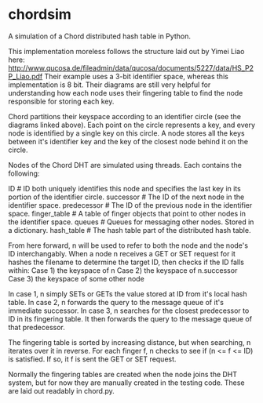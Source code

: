 # chordsim
A simulation of a Chord distributed hash table in Python.

This implementation moreless follows the structure laid out by Yimei Liao here:
http://www.qucosa.de/fileadmin/data/qucosa/documents/5227/data/HS_P2P_Liao.pdf
Their example uses a 3-bit identifier space, whereas this implementation is 8 bit.
Their diagrams are still very helpful for understanding how each node uses their fingering
table to find the node responsible for storing each key.

Chord partitions their keyspace according to an identifier circle (see the diagrams linked above).
Each point on the circle represents a key, and every node is identified by a single key on this circle.
A node stores all the keys between it's identifier key and the key of the closest node behind it on
the circle.  

Nodes of the Chord DHT are simulated using threads.  Each contains the following:

ID             # ID both uniquely identifies this node and specifies the last key in its portion of the identifier circle.
successor      # The ID of the next node in the identifier space.
predecessor    # The ID of the previous node in the identifier space.
finger_table   # A table of finger objects that point to other nodes in the identifier space.
queues         # Queues for messaging other nodes.  Stored in a dictionary.
hash_table     # The hash table part of the distributed hash table.

From here forward, n will be used to refer to both the node and the node's ID interchangably.
When a node n receives a GET or SET request for it hashes the filename to determine the target ID, then checks if
the ID falls within:
Case 1) the keyspace of n
Case 2) the keyspace of n.successor
Case 3) the keyspace of some other node

In case 1, n simply SETs or GETs the value stored at ID from it's local hash table.
In case 2, n forwards the query to the message queue of it's immediate successor.
In case 3, n searches for the closest predecessor to ID in its fingering table.  It then
forwards the query to the message queue of that predecessor.

The fingering table is sorted by increasing distance, but when searching, n iterates over it in reverse.
For each finger f, n checks to see if (n <= f <= ID) is satisfied.  If so, it f is sent the GET or SET request.


Normally the fingering tables are created when the node joins the DHT system, but for now they are manually created
in the testing code.  These are laid out readably in chord.py.
